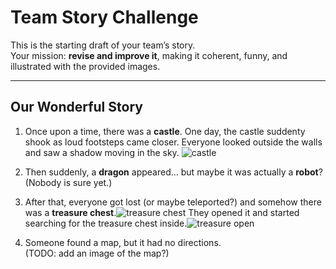 # Team Story Challenge

This is the starting draft of your team’s story.  
Your mission: **revise and improve it**, making it coherent, funny, and illustrated with the provided images.

---

## Our Wonderful Story

1. Once upon a time, there was a **castle**.
   One day, the castle suddenty shook as loud footsteps came closer. 
   Everyone looked outside the walls and saw a shadow moving in the sky.
   ![castle](/img/castle.png)

2. Then suddenly, a **dragon** appeared… but maybe it was actually a **robot**?  
   (Nobody is sure yet.)

3. After that, everyone got lost (or maybe teleported?) and somehow there was a **treasure chest**.![treasure chest](img/treasure_large.png)
   They opened it and started searching for the treasure chest inside.![treasure open](img/treasure_open.png)

4. Someone found a map, but it had no directions.  
   (TODO: add an image of the map?)  
